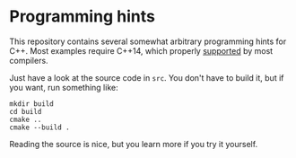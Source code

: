 # Programming hints

This repository contains several somewhat arbitrary programming hints for C++.
Most examples require C++14, which properly [supported][1] by most compilers.

Just have a look at the source code in `src`. You don't have to build it,
but if you want, run something like:

	mkdir build
	cd build
	cmake ..
	cmake --build .

Reading the source is nice, but you learn more if you try it yourself.

[1]: https://en.cppreference.com/w/cpp/compiler_support


